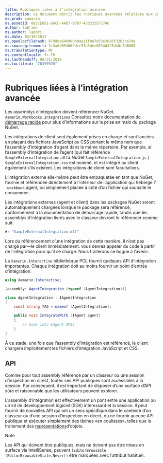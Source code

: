 ```yaml
---
title: Rubriques liées à l’intégration avancée
description: Ce document décrit les rubriques avancées relatives aux intégrations de Xamarin Workbooks. Il traite du package NuGet Xamarin. Workbook. integrations et de l’exposition de l’API dans un classeur Xamarin.
ms.prod: xamarin
ms.assetid: 002CE0B1-96CC-4AD7-97B7-43B233EF57A6
author: lobrien
ms.author: laobri
ms.date: 03/30/2017
ms.openlocfilehash: 07dd0e64b90bb0aa11f0a7050e3b86f3203ce7de
ms.sourcegitcommit: 1e3a0d853669dcc57d5dee0894d325d40c7d8009
ms.translationtype: MT
ms.contentlocale: fr-FR
ms.lasthandoff: 08/31/2019
ms.locfileid: "70199976"
---
```

# <a name="advanced-integration-topics"></a>Rubriques liées à l’intégration avancée

Les assemblys d’intégration doivent référencer NuGet. [ `Xamarin.Workbooks.Integrations` ][nuget] Consultez notre [documentation de démarrage rapide](~/tools/workbooks/sdk/index.md) pour plus d’informations sur la prise en main du package NuGet.

Les intégrations de client sont également prises en charge et sont lancées en plaçant des fichiers JavaScript ou CSS portant le même nom que l’assembly d’intégration d’agent dans le même répertoire. Par exemple, si l’assembly d’intégration de l’agent (qui fait référence `SampleExternalIntegration.dll`à NuGet `SampleExternalIntegration.js` ) `SampleExternalIntegration.css` est nommé, et est intégré au client également s’ils existent. Les intégrations de client sont facultatives.

L’intégration externe elle-même peut être empaquetée en tant que NuGet, fournie et référencée directement à l’intérieur de l’application qui héberge l' `.workbook` agent, ou simplement placée à côté d’un fichier qui souhaite le consommer.

Les intégrations externes (agent et client) dans les packages NuGet seront automatiquement chargées lorsque le package sera référencé, conformément à la documentation de démarrage rapide, tandis que les assemblys d’intégration livrés avec le classeur devront le référencer comme suit:

```csharp
#r "SampleExternalIntegration.dll"
```

Lors du référencement d’une intégration de cette manière, il n’est pas chargé par&mdash;le client immédiatement. vous devrez appeler du code à partir de l’intégration pour qu’il se charge. Nous traiterons ce bogue à l’avenir.

La `Xamarin.Interactive` bibliothèque PCL fournit quelques API d’intégration importantes. Chaque intégration doit au moins fournir un point d’entrée d’intégration:

```csharp
using Xamarin.Interactive;

[assembly: AgentIntegration (typeof (AgentIntegration))]

class AgentIntegration : IAgentIntegration
{
    const string TAG = nameof (AgentIntegration);

    public void IntegrateWith (IAgent agent)
    {
        // hook into IAgent APIs
    }
}
```

À ce stade, une fois que l’assembly d’intégration est référencé, le client chargera implicitement les fichiers d’intégration JavaScript et CSS.

## <a name="apis"></a>API

Comme pour tout assembly référencé par un classeur ou une session d’inspection en direct, toutes ses API publiques sont accessibles à la session. Par conséquent, il est important de disposer d’une surface d’API sûre et raisonnable que les utilisateurs peuvent explorer.

L’assembly d’intégration est effectivement un pont entre une application ou un kit de développement logiciel (SDK) intéressant et la session. Il peut fournir de nouvelles API qui ont un sens spécifique dans le contexte d’un classeur ou d’une session d’inspection en direct, ou ne fournir aucune API publique et exécuter simplement des tâches «en coulisses», telles que le traitement des [représentations](~/tools/workbooks/sdk/representations.md)d’objets.

> [!NOTE]
> Les API qui doivent être publiques, mais ne doivent pas être mises en surface via IntelliSense, peuvent `[EditorBrowsable (EditorBrowsableState.Never)]` être marquées avec l’attribut habituel.

[nuget]: https://nuget.org/packages/Xamarin.Workbooks.Integration
